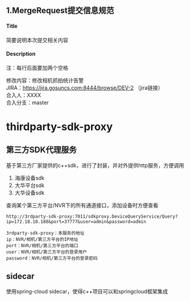 ## 1.MergeRequest提交信息规范

#### Title
简要说明本次提交相关内容
#### Description 
注：每行后面要加两个空格

修改内容：修改相机抓拍统计告警   
JIRA：https://jira.gosuncs.com:8444/browse/DEV-2 （jira链接）  
合入人：XXXX  
合入分支：master  
# thirdparty-sdk-proxy

## 第三方SDK代理服务

基于第三方厂家提供的c++sdk，进行了封装，并对外提供http服务，方便调用

1. 海康设备sdk
2. 大华平台sdk
3. 大华设备sdk

查询某个第三方平台/NVR下的所有通道接口，添加设备时方便查看

```
http://3rdparty-sdk-proxy:7011/sdkproxy.DeviceQueryService/Query?ip=172.18.18.188&port=37777&user=admin&password=admin

3rdparty-sdk-proxy：本服务的地址
ip：NVR/相机/第三方平台的IP地址
port：NVR/相机/第三方平台的端口
user：NVR/相机/第三方平台的登录用户
password：NVR/相机/第三方平台的登录密码
```

## sidecar

使用spring-cloud sidecar，使得c++项目可以和springcloud框架集成